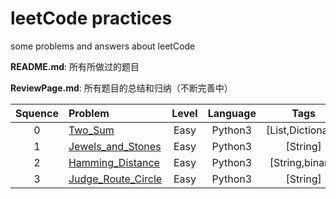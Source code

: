 # leetCode practices

some problems and answers about leetCode

**README.md**: 所有所做过的题目

**ReviewPage.md**: 所有题目的总结和归纳（不断完善中）

| Squence | Problem       | Level  | Language  | Tags |
|:-------:|:--------------|:------:|:---------:|:----:|
|0|[Two_Sum](https://github.com/Kelv1nYu/leetCode_practices/blob/master/Problems/Two_Sum.md)|Easy|Python3|[List,Dictionary]|
|1|[Jewels_and_Stones](https://github.com/Kelv1nYu/leetCode_practices/blob/master/Problems/Jewels_and_Stones.md)|Easy|Python3|[String]|
|2|[Hamming_Distance](https://github.com/Kelv1nYu/leetCode_practices/blob/master/Problems/Hamming_Distance.md)|Easy|Python3|[String,binary]|
|3|[Judge_Route_Circle](https://github.com/Kelv1nYu/leetCode_practices/blob/master/Problems/Judge_Route_Circle.md)|Easy|Python3|[String]|